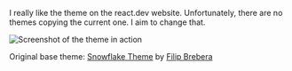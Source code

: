 I really like the theme on the react.dev website. Unfortunately, there are no themes copying the current one. I aim to change that.

![Screenshot of the theme in action](https://github.com/alextpedro/react-dev-mimic-vscode-theme/blob/master/assets/image.jpg?raw=true)

Original base theme: [Snowflake Theme](https://marketplace.visualstudio.com/items?itemName=breberaf.snowflake) by [Filip Brebera](https://brebera.com)